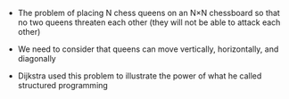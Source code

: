 * The problem of placing N chess queens on an N×N chessboard so that no two queens threaten
 each other (they will not be able to attack each other)


 * We need to consider that queens can move vertically, horizontally, and diagonally


 * Dijkstra used this problem to illustrate the power of what he called structured programming
